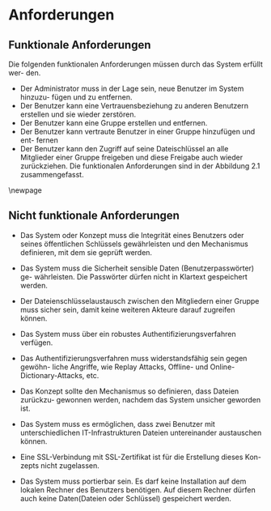 # Anforderungen

## Funktionale Anforderungen

Die folgenden funktionalen Anforderungen müssen durch das System erfüllt wer-
den.

* Der Administrator muss in der Lage sein, neue Benutzer im System hinzuzu-
fügen und zu entfernen.
* Der Benutzer kann eine Vertrauensbeziehung zu anderen Benutzern erstellen
und sie wieder zerstören.
* Der Benutzer kann eine Gruppe erstellen und entfernen.
* Der Benutzer kann vertraute Benutzer in einer Gruppe hinzufügen und ent-
fernen
* Der Benutzer kann den Zugriff auf seine Dateischlüssel an alle Mitglieder
einer Gruppe freigeben und diese Freigabe auch wieder zurückziehen.
Die funktionalen Anforderungen sind in der Abbildung 2.1 zusammengefasst.



\newpage

## Nicht funktionale Anforderungen

* Das System oder Konzept muss die Integrität eines Benutzers oder seines
öffentlichen Schlüssels gewährleisten und den Mechanismus definieren, mit
dem sie geprüft werden.

* Das System muss die Sicherheit sensible Daten (Benutzerpasswörter) ge-
währleisten. Die Passwörter dürfen nicht in Klartext gespeichert werden.

* Der Dateienschlüsselaustausch zwischen den Mitgliedern einer Gruppe muss
sicher sein, damit keine weiteren Akteure darauf zugreifen können.

* Das System muss über ein robustes Authentifizierungsverfahren verfügen.

* Das Authentifizierungsverfahren muss widerstandsfähig sein gegen gewöhn-
liche Angriffe, wie Replay Attacks, Offline- und Online-Dictionary-Attacks,
etc.

* Das Konzept sollte den Mechanismus so definieren, dass Dateien zurückzu-
gewonnen werden, nachdem das System unsicher geworden ist.

* Das System muss es ermöglichen, dass zwei Benutzer mit unterschiedlichen
IT-Infrastrukturen Dateien untereinander austauschen können.

* Eine SSL-Verbindung mit SSL-Zertifikat ist für die Erstellung dieses Kon-
zepts nicht zugelassen.

* Das System muss portierbar sein. Es darf keine Installation auf dem lokalen
Rechner des Benutzers benötigen. Auf diesem Rechner dürfen auch keine
Daten(Dateien oder Schlüssel) gespeichert werden.




